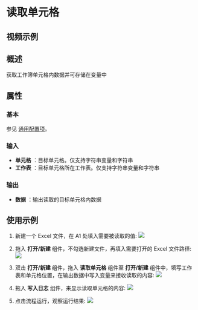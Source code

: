 # 读取单元格

## 视频示例

## 概述

获取工作簿单元格内数据并可存储在变量中

## 属性

### 基本

参见 [通用配置项](../Appendix/CommonConfigurationItems.md)。

### 输入

- **单元格** ：目标单元格。仅支持字符串变量和字符串
- **工作表** ：目标单元格所在工作表。仅支持字符串变量和字符串

### 输出

- **数据** ：输出读取的目标单元格内数据

## 使用示例

1. 新建一个 Excel 文件，在 A1 处填入需要被读取的值:
![](https://docimages.blob.core.chinacloudapi.cn/images/Activities/wps4.png)

2. 拖入 **打开/新建** 组件，不勾选新建文件，再填入需要打开的 Excel 文件路径:
![](https://docimages.blob.core.chinacloudapi.cn/images/Activities/wps5.png)

3. 双击 **打开/新建** 组件，拖入 **读取单元格** 组件至 **打开/新建** 组件中，填写工作表和单元格位置，在输出数据中写入变量来接收读取的内容:
![](https://docimages.blob.core.chinacloudapi.cn/images/Activities/wps6.png)

4. 拖入 **写入日志** 组件，来显示读取单元格的内容:
![](https://docimages.blob.core.chinacloudapi.cn/images/Activities/wps7.png)

5. 点击流程运行，观察运行结果:
![](https://docimages.blob.core.chinacloudapi.cn/images/Activities/wps8.png)